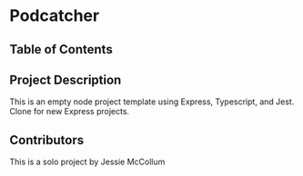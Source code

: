 # Podcatcher

## Table of Contents

## Project Description

This is an empty node project template using Express, Typescript, and Jest. Clone for new Express projects.

## Contributors

This is a solo project by Jessie McCollum
